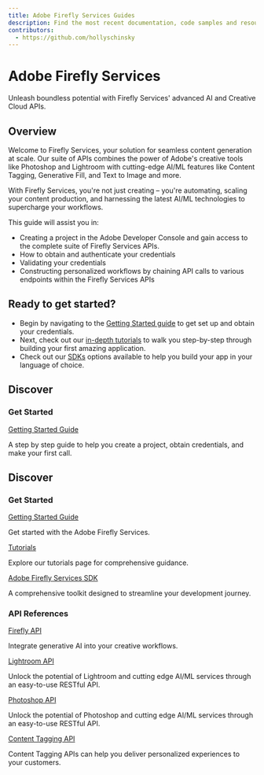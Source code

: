 ```yaml
---
title: Adobe Firefly Services Guides
description: Find the most recent documentation, code samples and resources for using Firefly Services.
contributors:
  - https://github.com/hollyschinsky
---
```


<Hero slots="heading, text" background="rgb(233, 80, 80)"/>

# Adobe Firefly Services

Unleash boundless potential with Firefly Services' advanced AI and Creative Cloud APIs.

## Overview

Welcome to Firefly Services, your solution for seamless content generation at scale. Our suite of APIs combines the power of Adobe's creative tools like Photoshop and Lightroom with cutting-edge AI/ML features like Content Tagging, Generative Fill, and Text to Image and more.

With Firefly Services, you're not just creating – you're automating, scaling your content production, and harnessing the latest AI/ML technologies to supercharge your workflows. 

This guide will assist you in:

- Creating a project in the Adobe Developer Console and gain access to the complete suite of Firefly Services APIs.
- How to obtain and authenticate your credentials 
- Validating your credentials
- Constructing personalized workflows by chaining API calls to various endpoints within the Firefly Services APIs


## Ready to get started?

- Begin by navigating to the [Getting Started guide](./get-started.md) to get set up and obtain your credentials.
- Next, check out our [in-depth tutorials](./tutorials/) to walk you step-by-step through building your first amazing application.
- Check out our [SDKs](sdks.md) options available to help you build your app in your language of choice.


## Discover

### Get Started

<DiscoverBlock slots="link, text"/>

[Getting Started Guide](../guides/get-started.md)

A step by step guide to help you create a project, obtain credentials, and make your first call. 



## Discover

<DiscoverBlock width="100%" slots="heading, link, text"/>

### Get Started

[Getting Started Guide](../get-started.md)

Get started with the Adobe Firefly Services.

<DiscoverBlock slots="heading, link, text"/>

[Tutorials](./tutorials/) 

Explore our tutorials page for comprehensive guidance.  

<DiscoverBlock slots="heading, link, text"/>

[Adobe Firefly Services SDK](./sdks/)

 A comprehensive toolkit designed to streamline your development journey. 

 <DiscoverBlock slots="heading, link, text"/>

### API References

[Firefly API](../../firefly-api/)

Integrate generative AI into your creative workflows.

<DiscoverBlock slots="link, text"/>

[Lightroom API](../../lightroom/)

Unlock the potential of Lightroom and cutting edge AI/ML services through an easy-to-use RESTful API.

<DiscoverBlock slots="link, text"/>

[Photoshop API](../../photoshop/)

Unlock the potential of Photoshop and cutting edge AI/ML services through an easy-to-use RESTful API.

<DiscoverBlock slots="link, text"/>

[Content Tagging API](https://experienceleague.adobe.com/docs/experience-platform/intelligent-services/content-commerce-ai/overview.html)

Content Tagging APIs can help you deliver personalized experiences to your customers.

<DiscoverBlock slots="link, text"/>

<br/><br/><br/><br/>